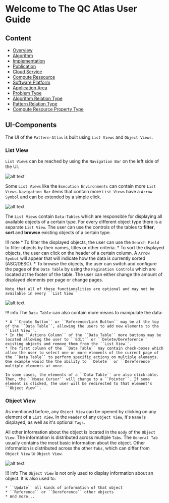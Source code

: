 # Welcome to The QC Atlas User Guide
## Content
* [Overview](../user-guide/overview.md)
* [Algorithm](../user-guide/algorithm.md)
* [Implementation](../user-guide/implementation.md)
* [Publication](../user-guide/publication.md)
* [Cloud Service](../user-guide/execution-environments/cloud-service.md)
* [Compute Ressource](../user-guide/execution-environments/compute-ressource.md)
* [Software Platform](../user-guide/execution-environments/software-platform.md)
* [Application Area](../user-guide/application-area.md)
* [Problem Type](../user-guide/problem-type.md)
* [Algorithm Relation Type](../user-guide/algorithm-relation-type.md)
* [Pattern Relation Type](../user-guide/pattern-relation-type.md)
* [Compute Resource Property Type](../user-guide/compute-resource-property-type.md)

## UI-Components
The UI of the ``Pattern-Atlas`` is built using ``List Views`` and ``Object Views``.

### List View
``List Views`` can be reached by using the ``Navigation Bar`` on the left side of the UI. 

![alt text](./../images/overview/Navigation_Bar.PNG "Navigate between List Views")

Some ``List Views`` like the ``Execution Environments`` can contain more ``List Views``. ``Navigation Bar`` items that contain more ``List Views`` have a ``Arrow Symbol`` and can be extended by a simple click.

![alt text](./../images/overview/Navigation_Bar_Extended.PNG "Extend navigation items")

The ``List Views`` contain ``Data-Tables`` which are responsible for displaying all available objects of a certain type. For every different object type there is a separate ``List View``. The user can use the controls of the tables to **filter**, **sort** and **browse** existing objects of a certain type.

!!! note
    * To filter the displayed objects, the user can use the ``Search Field`` to filter objects by their names, titles or other criteria.
	* To sort the displayed objects, the user can click on the header of a certain column. A ``Arrow Symbol`` will appear that will indicate how the data is currently sorted (ASC/DESC).
	* To browse the objects, the user can switch and configure the pages of the ``Data Table`` by using the ``Pagination Controls`` which are located at the footer of the table. The user can either change the amount of displayed elements per page or change pages.
	
	Note that all of these functionalities are optional and may not be available in every ``List View``

![alt text](./../images/overview/Example_List_View.PNG "Example of a List View: Algorithm List View")

!!! info
    The ``Data Table`` can also contain more means to manipulate the data:
	
    * A ``Create Button`` or ``Reference/Link Button`` may be at the top of the ``Data Table``, allowing the users to add new elements to the ``List View``. 
	* In the ``Actions Column`` of the ``Data Table`` more buttons may be located allowing the user to ``Edit`` or ``Delete/Dereference`` existing objects and remove them from the ``List View``.
	* The first column of the ``Data Table`` may contain check-boxes which allow the user to select one or more elements of the current page of the ``Data Table`` to perform specific actions on multiple elements. One example would the the ability to ``Delete`` or ``Dereference`` multiple elements at once.
	
	In some cases, the elements of a ``Data Table`` are also click-able. Then, the ``Mouse Cursor`` will change to a ``Pointer``. If some element is clicked, the user will be redirected to that element's ``Object View``.
	
	
### Object View
As mentioned before, any ``Object View`` can be opened by clicking on any element of a ``List View``. In the ``Header`` of any ``Object View``, it's ``Name`` is displayed, as well as it's optional ``Tags``.

All other information about the object is located in the ``Body`` of the ``Object View``. The information is distributed across multiple ``Tabs``. The ``General Tab`` usually contains the most basic information about the object. Other information is distributed across the other ``Tabs``, which can differ from ``Object View`` to ``Object View``.

![alt text](./../images/overview/Example_Object_View.PNG "Example of a Object View: Algorithm View")

!!! info
    The ``Object View`` is not only used to display information about an object. It is also used to:
	
    * ``Update`` all kinds of information of that object
	* ``Reference`` or ``Dereference`` other objects
	* And more...